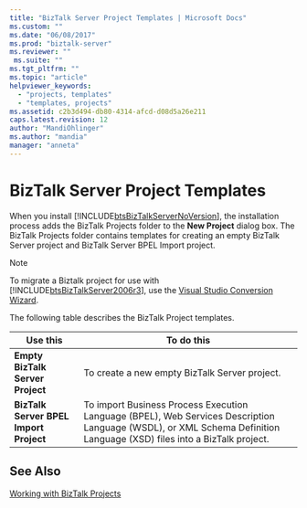 ```yaml
---
title: "BizTalk Server Project Templates | Microsoft Docs"
ms.custom: ""
ms.date: "06/08/2017"
ms.prod: "biztalk-server"
ms.reviewer: ""
 ms.suite: ""
ms.tgt_pltfrm: ""
ms.topic: "article"
helpviewer_keywords: 
  - "projects, templates"
  - "templates, projects"
ms.assetid: c2b3d494-db80-4314-afcd-d08d5a26e211
caps.latest.revision: 12
author: "MandiOhlinger"
ms.author: "mandia"
manager: "anneta"
---
```

# BizTalk Server Project Templates
When you install [!INCLUDE[btsBizTalkServerNoVersion](../includes/btsbiztalkservernoversion-md.md)], the installation process adds the BizTalk Projects folder to the **New Project** dialog box. The BizTalk Projects folder contains templates for creating an empty BizTalk Server project and BizTalk Server BPEL Import project.  
  
> [!NOTE]
>  To migrate a Biztalk project for use with [!INCLUDE[btsBizTalkServer2006r3](../includes/btsbiztalkserver2006r3-md.md)], use the [Visual Studio Conversion Wizard](http://go.microsoft.com/fwlink/?LinkId=124086).  
  
 The following table describes the BizTalk Project templates.  
  
|Use this|To do this|  
|--------------|----------------|  
|**Empty BizTalk Server Project**|To create a new empty BizTalk Server project.|  
|**BizTalk Server BPEL Import Project**|To import Business Process Execution Language (BPEL), Web Services Description Language (WSDL), or XML Schema Definition Language (XSD) files into a BizTalk project.|  
  
## See Also  
 [Working with BizTalk Projects](../core/working-with-biztalk-projects.md)